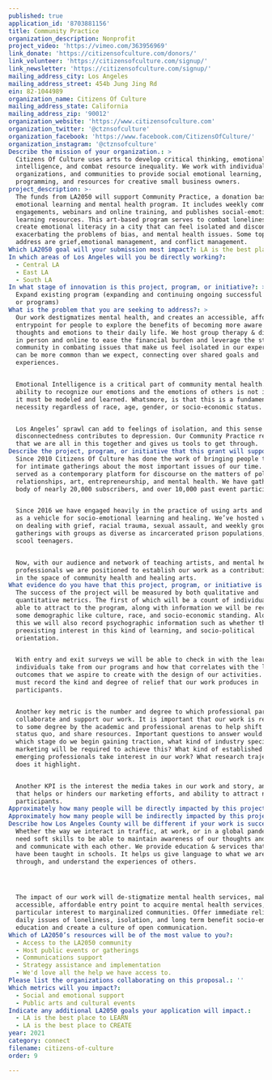 ```yaml
---
published: true
application_id: '8703881156'
title: Community Practice
organization_description: Nonprofit
project_video: 'https://vimeo.com/363956969'
link_donate: 'https://citizensofculture.com/donors/'
link_volunteer: 'https://citizensofculture.com/signup/'
link_newsletter: 'https://citizensofculture.com/signup/'
mailing_address_city: Los Angeles
mailing_address_street: 454b Jung Jing Rd
ein: 82-1044989
organization_name: Citizens Of Culture
mailing_address_state: California
mailing_address_zip: '90012'
organization_website: 'https://www.citizensofculture.com'
organization_twitter: '@ctznsofculture'
organization_facebook: 'https://www.facebook.com/CitizensOfCulture/'
organization_instagram: '@ctznsofculture'
Describe the mission of your organization.: >
  Citizens Of Culture uses arts to develop critical thinking, emotional
  intelligence, and combat resource inequality. We work with individuals,
  organizations, and communities to provide social emotional learning, arts
  programming, and resources for creative small business owners.
project_description: >-
  The funds from LA2050 will support Community Practice, a donation based social
  emotional learning and mental health program. It includes weekly community
  engagements, webinars and online training, and publishes social-emotional
  learning resources. This art-based program serves to combat loneliness and
  create emotional literacy in a city that can feel isolated and disconnected,
  exacerbating the problems of bias, and mental health issues. Some topics we
  address are grief,emotional management, and conflict management.
Which LA2050 goal will your submission most impact?: LA is the best place to CONNECT
In which areas of Los Angeles will you be directly working?:
  - Central LA
  - East LA
  - South LA
In what stage of innovation is this project, program, or initiative?: >-
  Expand existing program (expanding and continuing ongoing successful projects
  or programs)
What is the problem that you are seeking to address?: >
  Our work destigmatizes mental health, and creates an accessible, affordable
  entrypoint for people to explore the benefits of becoming more aware of their
  thoughts and emotions to their daily life. We host group therapy & discussion,
  in person and online to ease the financial burden and leverage the strength of
  community in combating issues that make us feel isolated in our experience but
  can be more common than we expect, connecting over shared goals and
  experiences.


  Emotional Intelligence is a critical part of community mental health. But the
  ability to recognize our emotions and the emotions of others is not inherent,
  it must be modeled and learned. Whatsmore, is that this is a fundamental human
  necessity regardless of race, age, gender, or socio-economic status. 


  Los Angeles’ sprawl can add to feelings of isolation, and this sense of
  disconnectedness contributes to depression. Our Community Practice reminds us
  that we are all in this together and gives us tools to get through.
Describe the project, program, or initiative that this grant will support to address the problem identified.: >
  Since 2010 Citizens Of Culture has done the work of bringing people together
  for intimate gatherings about the most important issues of our time. We have
  served as a contemporary platform for discourse on the matters of politics,
  relationships, art, entrepreneurship, and mental health. We have gathered a
  body of nearly 20,000 subscribers, and over 10,000 past event participants.


  Since 2016 we have engaged heavily in the practice of using arts and culture
  as a vehicle for socio-emotional learning and healing. We’ve hosted workshops
  on dealing with grief, racial trauma, sexual assault, and weekly group therapy
  gatherings with groups as diverse as incarcerated prison populations, to high
  scool teenagers. 


  Now, with our audience and network of teaching artists, and mental health
  professionals we are positioned to establish our work as a contributing force
  in the space of community health and healing arts.
What evidence do you have that this project, program, or initiative is or will be successful, and how will you define and measure success?: >
  The success of the project will be measured by both qualitative and
  quantitative metrics. The first of which will be a count of individuals we are
  able to attract to the program, along with information we will be recording
  some demographic like culture, race, and socio-economic standing. Along with
  this we will also record psychographic information such as whether there was a
  preexisting interest in this kind of learning, and socio-political
  orientation. 


  With entry and exit surveys we will be able to check in with the learning that
  individuals take from our programs and how that correlates with the learning
  outcomes that we aspire to create with the design of our activities. Also, we
  must record the kind and degree of relief that our work produces in
  participants.


  Another key metric is the number and degree to which professional partners
  collaborate and support our work. It is important that our work is recognized
  to some degree by the academic and professional arenas to help shift the
  status quo, and share resources. Important questions to answer would be, at
  which stage do we begin gaining traction, what kind of industry specific
  marketing will be required to achieve this? What kind of established and
  emerging professionals take interest in our work? What research trajectories
  does it highlight.


  Another KPI is the interest the media takes in our work and story, and how
  that helps or hinders our marketing efforts, and ability to attract new
  participants.
Approximately how many people will be directly impacted by this project, program, or initiative?: '1000'
Approximately how many people will be indirectly impacted by this project, program, or initiative?: '5000'
Describe how Los Angeles County will be different if your work is successful.: >
  Whether the way we interact in traffic, at work, or in a global pandemic, we
  need soft skills to be able to maintain awareness of our thoughts and emotions
  and communicate with each other. We provide education & services that should
  have been taught in schools. It helps us give language to what we are going
  through, and understand the experiences of others.




  The impact of our work will de-stigmatize mental health services, make an
  accessible, affordable entry point to acquire mental health services, with
  particular interest to marginalized communities. Offer immediate relief to
  daily issues of loneliness, isolation, and long term benefit socio-emotional
  education and create a culture of open communication.
Which of LA2050’s resources will be of the most value to you?:
  - Access to the LA2050 community
  - Host public events or gatherings
  - Communications support
  - Strategy assistance and implementation
  - We'd love all the help we have access to.
Please list the organizations collaborating on this proposal.: ''
Which metrics will you impact?:
  - Social and emotional support
  - Public arts and cultural events
Indicate any additional LA2050 goals your application will impact.:
  - LA is the best place to LEARN
  - LA is the best place to CREATE
year: 2021
category: connect
filename: citizens-of-culture
order: 9

---
```

